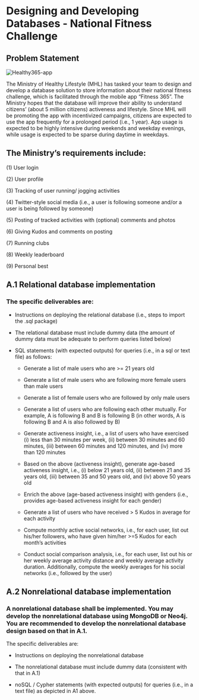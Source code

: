 # Designing and Developing Databases - National Fitness Challenge
## Problem Statement

![Healthy365-app](https://user-images.githubusercontent.com/45563371/89202582-c22a4a80-d5e5-11ea-83ae-84731d1a9c6b.jpg)

The Ministry of Healthy Lifestyle (MHL) has tasked your team to design and develop a database solution to store information about their national fitness challenge, which is facilitated through the mobile app “Fitness 365”. The Ministry hopes that the database will improve their ability to understand citizens’ (about 5 million citizens) activeness and lifestyle. Since MHL will be promoting the app with incentivized campaigns, citizens are expected to use the app frequently for a prolonged period (i.e., 1 year). App usage is expected to be highly intensive during weekends and weekday evenings, while usage is expected to be sparse during daytime in weekdays.

## The Ministry’s requirements include:

(1)	User login

(2)	User profile

(3)	Tracking of user running/ jogging activities

(4)	Twitter-style social media (i.e., a user is following someone and/or a user is being followed by someone)

(5)	Posting of tracked activities with (optional) comments and photos

(6)	Giving Kudos and comments on posting

(7)	Running clubs 

(8)	Weekly leaderboard

(9)	Personal best


## A.1 Relational database implementation

### The specific deliverables are:

-	Instructions on deploying the relational database (i.e., steps to import the .sql package)

-	The relational database must include dummy data (the amount of dummy data must be adequate to perform queries listed below)

-	SQL statements (with expected outputs) for queries (i.e., in a sql or text file) as follows:

    -	Generate a list of male users who are >= 21 years old

    -	Generate a list of male users who are following more female users than male users

    -	Generate a list of female users who are followed by only male users

    -	Generate a list of users who are following each other mutually. For example, A is following B and B is following B (in other words, A is following B and A is also followed by B)

    -	Generate activeness insight, i.e., a list of users who have exercised (i) less than 30 minutes per week, (ii) between 30 minutes and 60 minutes, (iii) between 60 minutes and 120 minutes, and (iv) more than 120 minutes

    -	Based on the above (activeness insight), generate age-based activeness insight, i.e., (i) below 21 years old, (ii) between 21 and 35 years old, (iii) between 35 and 50 years old, and (iv) above 50 years old

    -	Enrich the above (age-based activeness insight) with genders (i.e., provides age-based activeness insight for each gender)

    -	Generate a list of users who have received > 5 Kudos in average for each activity

    -	Compute monthly active social networks, i.e., for each user, list out his/her followers, who have given him/her >=5 Kudos for each month’s activities

    -	Conduct social comparison analysis, i.e., for each user, list out his or her weekly average activity distance and weekly average activity duration. Additionally, compute the weekly averages for his social networks (i.e., followed by the user)

## A.2 Nonrelational database implementation

### A nonrelational database shall be implemented. You may develop the nonrelational database using MongoDB or Neo4j. You are recommended to develop the nonrelational database design based on that in A.1.

The specific deliverables are:

-	Instructions on deploying the nonrelational database 

-	The nonrelational database must include dummy data (consistent with that in A.1)

-	noSQL / Cypher statements (with expected outputs) for queries (i.e., in a text file) as depicted in A1 above.

